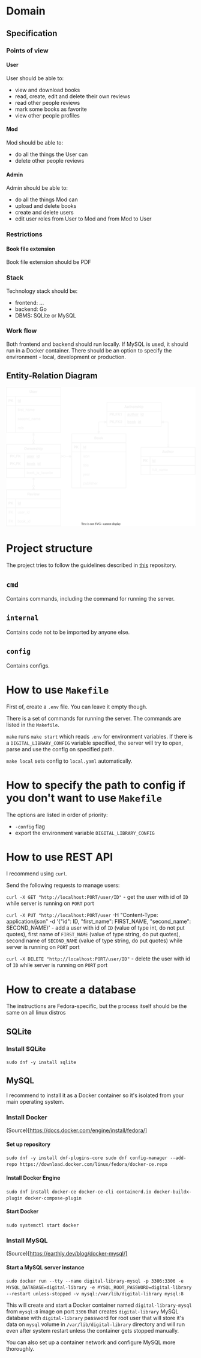 # Domain

## Specification

### Points of view

#### User

User should be able to:
- view and download books
- read, create, edit and delete their own reviews
- read other people reviews
- mark some books as favorite
- view other people profiles

#### Mod

Mod should be able to:
- do all the things the User can
- delete other people reviews

#### Admin

Admin should be able to:
- do all the things Mod can
- upload and delete books
- create and delete users
- edit user roles from User to Mod and from Mod to User

### Restrictions

#### Book file extension

Book file extension should be PDF

### Stack

Technology stack should be:
- frontend: ...
- backend: Go
- DBMS: SQLite or MySQL

### Work flow

Both frontend and backend should run locally. If MySQL is used, it should run in a Docker container. There should be an option to specify the environment - local, development or production.

## Entity-Relation Diagram

![ERD](docs/ERD.svg)

# Project structure

The project tries to follow the guidelines described in [this](https://github.com/golang-standards/project-layout) repository.

## `cmd`

Contains commands, including the command for running the server.

## `internal`

Contains code not to be imported by anyone else.

## `config`

Contains configs.

# How to use `Makefile`

First of, create a `.env` file. You can leave it empty though.

There is a set of commands for running the server. The commands are listed in the `Makefile`.

`make` runs `make start` which reads `.env` for environment variables. If there is a `DIGITAL_LIBRARY_CONFIG` variable specified, the server will try to open, parse and use the config on specified path.

`make local` sets config to `local.yaml` automatically. 

# How to specify the path to config if you don't want to use `Makefile`

The options are listed in order of priority:
- `-config` flag
- export the environment variable `DIGITAL_LIBRARY_CONFIG`

# How to use REST API

I recommend using `curl`.

Send the following requests to manage users:

`curl -X GET "http://localhost:PORT/user/ID"` - get the user with id of `ID` while server is running on `PORT` port

`curl -X PUT "http://localhost:PORT/user` -H "Content-Type: application/json" -d '{"id": ID, "first_name": FIRST_NAME, "second_name": SECOND_NAME}' - add a user with id of `ID` (value of type int, do not put quotes), first name of `FIRST_NAME` (value of type string, do put quotes), second name of `SECOND_NAME` (value of type string, do put quotes) while server is running on `PORT` port

`curl -X DELETE "http://localhost:PORT/user/ID"` - delete the user with id of `ID` while server is running on `PORT` port

# How to create a database

The instructions are Fedora-specific, but the process itself should be the same on all linux distros

## SQLite

### Install SQLite

`
sudo dnf -y install sqlite
`

## MySQL

I recommend to install it as a Docker container so it's isolated from your main operating system.

### Install Docker 

(Source)[https://docs.docker.com/engine/install/fedora/]

#### Set up repository

`
sudo dnf -y install dnf-plugins-core
sudo dnf config-manager --add-repo https://download.docker.com/linux/fedora/docker-ce.repo
`

#### Install Docker Engine

`
sudo dnf install docker-ce docker-ce-cli containerd.io docker-buildx-plugin docker-compose-plugin
`

#### Start Docker

`
sudo systemctl start docker
`

### Install MySQL

(Source)[https://earthly.dev/blog/docker-mysql/]

#### Start a MySQL server instance

`
sudo docker run --tty --name digital-library-mysql -p 3306:3306 -e MYSQL_DATABASE=digital-library -e MYSQL_ROOT_PASSWORD=digital-library --restart unless-stopped -v mysql:/var/lib/digital-library mysql:8
`

This will create and start a Docker container named `digital-library-mysql` from `mysql:8` image on port `3306` that creates `digital-library` MySQL database with `digital-library` password for root user that will store it's data on `mysql` volume in `/var/lib/digital-library` directory and will run even after system restart unless the container gets stopped manually.

You can also set up a container network and configure MySQL more thoroughly.

